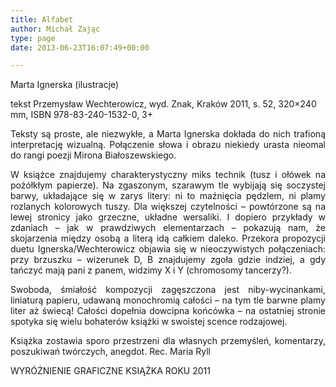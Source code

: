 ```yaml
---
title: Alfabet
author: Michał Zając
type: page
date: 2013-06-23T16:07:49+00:00

---
```

Marta Ignerska (ilustracje)

tekst Przemysław Wechterowicz, wyd. Znak, Kraków 2011, s. 52, 320&#215;240 mm, ISBN 978-83-240-1532-0, 3+

<p style="text-align: justify;">
  Teksty są proste, ale niezwykłe, a Marta Ignerska dokłada do nich trafioną interpretację wizualną. Połączenie słowa i obrazu niekiedy urasta nieomal do rangi poezji Mirona Białoszewskiego.
</p>

<p style="text-align: justify;">
  W książce znajdujemy charakterystyczny miks technik (tusz i ołówek na pożółkłym papierze). Na zgaszonym, szarawym tle wybijają się soczystej barwy, układające się w zarys litery: ni to maźnięcia pędzlem, ni plamy rozlanych kolorowych tuszy. Dla większej czytelności – powtórzone są na lewej stronicy jako grzeczne, układne wersaliki. I dopiero przykłady w zdaniach – jak w prawdziwych elementarzach – pokazują nam, że skojarzenia między osobą a literą idą całkiem daleko. Przekora propozycji duetu Ignerska/Wechterowicz objawia się w nieoczywistych połączeniach: przy brzuszku – wizerunek D, B znajdujemy zgoła gdzie indziej, a gdy tańczyć mają pani z panem, widzimy X i Y (chromosomy tancerzy?).
</p>

<p style="text-align: justify;">
  Swoboda, śmiałość kompozycji zagęszczona jest niby-wycinankami, liniaturą papieru, udawaną monochromią całości – na tym tle barwne plamy liter aż świecą! Całości dopełnia dowcipna końcówka – na ostatniej stronie spotyka się wielu bohaterów książki w swoistej scence rodzajowej.
</p>

<p style="text-align: justify;">
  Książka zostawia sporo przestrzeni dla własnych przemyśleń, komentarzy, poszukiwań twórczych, anegdot. Rec. Maria Ryll
</p>

WYRÓŻNIENIE GRAFICZNE KSIĄŻKA ROKU 2011

&nbsp;